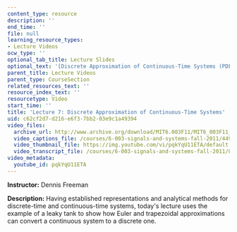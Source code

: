 ```yaml
---
content_type: resource
description: ''
end_time: ''
file: null
learning_resource_types:
- Lecture Videos
ocw_type: ''
optional_tab_title: Lecture Slides
optional_text: '[Discrete Approximation of Continuous-Time Systems (PDF)](/courses/6-003-signals-and-systems-fall-2011/resources/mit6_003f11_lec07)'
parent_title: Lecture Videos
parent_type: CourseSection
related_resources_text: ''
resource_index_text: ''
resourcetype: Video
start_time: ''
title: 'Lecture 7: Discrete Approximation of Continuous-Time Systems'
uid: c62cf2d7-d216-e6f3-7bb2-03e9c1a49394
video_files:
  archive_url: http://www.archive.org/download/MIT6.003F11/MIT6_003F11_lec07_300k.mp4
  video_captions_file: /courses/6-003-signals-and-systems-fall-2011/4499a77fc626582583f793a2edc5df71_pqkYqU11ETA.vtt
  video_thumbnail_file: https://img.youtube.com/vi/pqkYqU11ETA/default.jpg
  video_transcript_file: /courses/6-003-signals-and-systems-fall-2011/83c06055a4949ea8065de609ce66720d_pqkYqU11ETA.pdf
video_metadata:
  youtube_id: pqkYqU11ETA
---
```


**Instructor:** Dennis Freeman

**Description:** Having established representations and analytical methods for discrete-time and continuous-time systems, today's lecture uses the example of a leaky tank to show how Euler and trapezoidal approximations can convert a continuous system to a discrete one.



